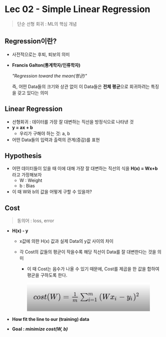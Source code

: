 # Lec 02 - Simple Linear Regression

> 단순 선형 회귀 : ML의 핵심 개념

## Regression이란?

- 사전적으로는 후퇴, 퇴보의 의미

- **Francis Galton(통계학자/인류학자)** 

  *"Regression toward the mean(평균)"*

  즉, 어떤 Data들의 크기와 상관 없이 이 Data들은 **전체 평균**으로 회귀하려는 특징을 갖고 있다는 의미

## Linear Regression

- 선형회귀 : 데이터를 가장 잘 대변하는 직선을 방정식으로 나타낸 것
- **y = ax + b**
  - 우리가 구해야 하는 것: a, b
- 어떤 Data들의 입력과 출력의 관계(증감)를 표현

## Hypothesis

- 어떤 데이터들이 있을 때 이에 대해 가장 잘 대변하는 직선의 식을 **H(x) = Wx+b** 라고 가정해보자
  - W : Weight
  - b : Bias
- 이 때 W와 b의 값을 어떻게 구할 수 있을까?

## Cost

> 동의어 : loss, error

- **H(x) - y**

  - x값에 의한 H(x) 값과 실제 Data의 y값 사이의 차이

  - 각 Cost의 값들의 평균이 작을수록 해당 직선이 Data를 잘 대변한다는 것을 의미

    - 이 때 Cost는 음수가 나올 수 있기 때문에, Cost를 제곱을 한 값을 합하여 평균을 구하도록 한다.

      ![fomula_for_minimize_cost](../MDImage/1-2_fomula_for_minimize_cost.PNG)

- **How fit the line to our (training) data**
- **Goal : *minimize cost(W, b)***


